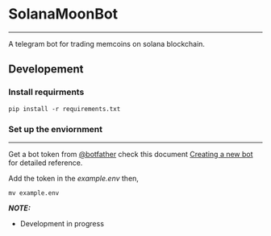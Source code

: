 # SolanaMoonBot
---

A telegram bot for trading memcoins on solana blockchain.

## Developement

### Install requirments
```
pip install -r requirements.txt
```

### Set up the enviornment
---
Get a bot token from [@botfather](https://t.me/botfather) check this document [Creating a new bot](https://core.telegram.org/bots/features#botfather) for detailed reference.

Add the token in the *example.env* then,
```
mv example.env
```

**_NOTE:_** 

- Development in progress 